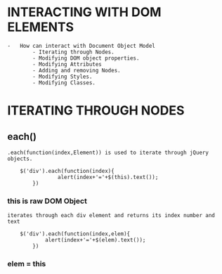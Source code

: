 # INTERACTING WITH DOM ELEMENTS

	-	How can interact with Document Object Model
			- Iterating through Nodes.
			- Modifying DOM object properties.
			- Modifying Attributes
			- Adding and removing Nodes.
			- Modifying Styles.
			- Modifying Classes.

# ITERATING THROUGH NODES
## each()
	.each(function(index,Element)) is used to iterate through jQuery objects.

		$('div').each(function(index){
					alert(index+'='+$(this).text());
			})
### this is raw DOM Object

	iterates through each div element and returns its index number and text

		$('div').each(function(index,elem){
				alert(index+'='+$(elem).text());
			})
### elem = this


